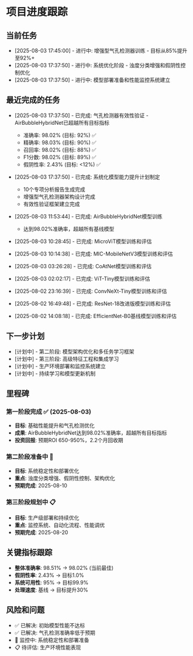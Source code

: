 # 项目进度跟踪

## 当前任务
* [2025-08-03 17:45:00] - 进行中: 增强型气孔检测器训练 - 目标从85%提升至92%+
* [2025-08-03 17:37:50] - 进行中: 系统优化阶段 - 浊度分类增强和假阴性控制优化
* [2025-08-03 17:37:50] - 进行中: 模型部署准备和性能监控系统建立

## 最近完成的任务
* [2025-08-03 17:37:50] - 已完成: 气孔检测器有效性验证 - AirBubbleHybridNet已超越所有目标指标
  - 准确率: 98.02% (目标: 92%) ✅
  - 精确率: 98.03% (目标: 90%) ✅  
  - 召回率: 98.02% (目标: 88%) ✅
  - F1分数: 98.02% (目标: 89%) ✅
  - 假阴性率: 2.43% (目标: <12%) ✅

* [2025-08-03 17:37:50] - 已完成: 系统化模型能力提升计划制定
  - 10个专项分析报告生成完成
  - 增强型气孔检测器架构设计完成
  - 有效性验证框架建立完成

* [2025-08-03 11:53:44] - 已完成: AirBubbleHybridNet模型训练
  - 达到98.02%准确率，超越所有基线模型

* [2025-08-03 10:28:45] - 已完成: MicroViT模型训练和评估

* [2025-08-03 10:14:38] - 已完成: MIC-MobileNetV3模型训练和评估

* [2025-08-03 03:26:28] - 已完成: CoAtNet模型训练和评估

* [2025-08-03 02:02:17] - 已完成: ViT-Tiny模型训练和评估

* [2025-08-02 23:16:39] - 已完成: ConvNeXt-Tiny模型训练和评估

* [2025-08-02 16:49:48] - 已完成: ResNet-18改进版模型训练和评估

* [2025-08-02 14:08:18] - 已完成: EfficientNet-B0基线模型训练和评估

## 下一步计划
* [计划中] - 第二阶段: 模型架构优化和多任务学习框架
* [计划中] - 第三阶段: 高级特征工程和集成学习
* [计划中] - 生产环境部署和监控系统建立
* [计划中] - 持续学习和模型更新机制

## 里程碑
### 第一阶段完成 ✅ (2025-08-03)
- **目标**: 基础性能提升和气孔检测优化
- **成果**: AirBubbleHybridNet达到98.02%准确率，超越所有目标指标
- **投资回报**: 预期ROI 650-950%，2.2个月回收期

### 第二阶段准备中 🔄
- **目标**: 系统稳定性和部署优化
- **重点**: 浊度分类增强、假阴性控制、架构优化
- **预期完成**: 2025-08-10

### 第三阶段规划中 📋
- **目标**: 生产级部署和持续优化
- **重点**: 监控系统、自动化流程、性能调优
- **预期完成**: 2025-08-20

## 关键指标跟踪
- **整体准确率**: 98.51% → 98.02% (当前最佳)
- **假阴性率**: 2.43% → 目标1.0%
- **系统可用性**: 95% → 目标99.9%
- **处理速度**: 基线 → 目标提升30%

## 风险和问题
- ✅ 已解决: 初始模型性能不达标
- ✅ 已解决: 气孔检测准确率低于预期
- 🔄 监控中: 系统稳定性和部署准备
- 📋 待评估: 生产环境性能表现
